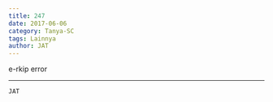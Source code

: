 ```yaml
---
title: 247
date: 2017-06-06
category: Tanya-SC
tags: Lainnya
author: JAT
---
```


e-rkip error

---



`JAT`
